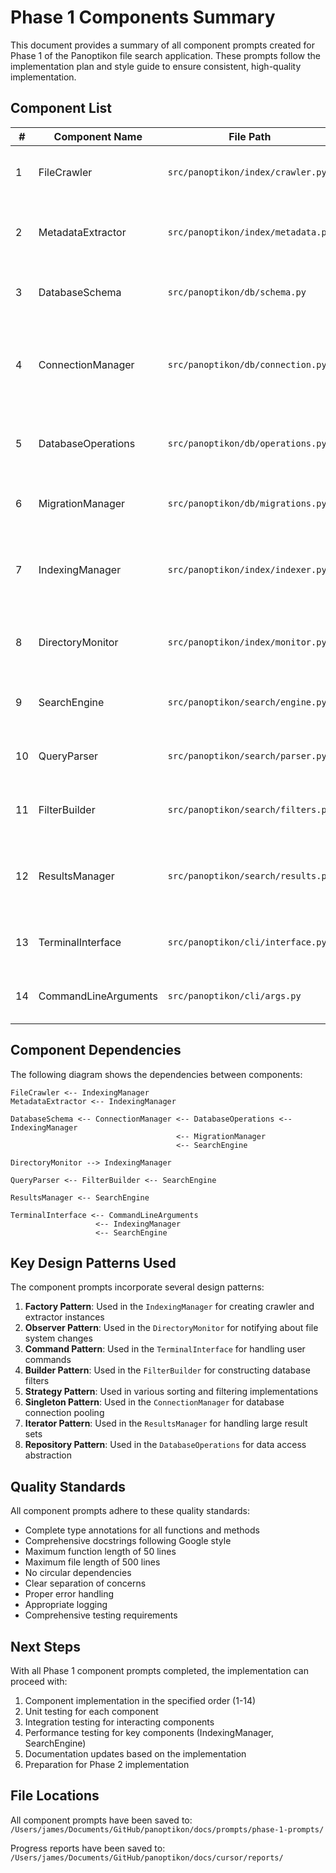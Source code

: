 # Phase 1 Components Summary

This document provides a summary of all component prompts created for Phase 1 of the Panoptikon file search application. These prompts follow the implementation plan and style guide to ensure consistent, high-quality implementation.

## Component List

| # | Component Name | File Path | Description |
|---|----------------|-----------|-------------|
| 1 | FileCrawler | `src/panoptikon/index/crawler.py` | Recursively traverses directories to find files |
| 2 | MetadataExtractor | `src/panoptikon/index/metadata.py` | Extracts metadata from files discovered by the FileCrawler |
| 3 | DatabaseSchema | `src/panoptikon/db/schema.py` | Defines SQLite schema for file metadata storage |
| 4 | ConnectionManager | `src/panoptikon/db/connection.py` | Manages database connections and ensures efficient database access |
| 5 | DatabaseOperations | `src/panoptikon/db/operations.py` | Performs CRUD operations on file metadata in the database |
| 6 | MigrationManager | `src/panoptikon/db/migrations.py` | Manages database schema migrations |
| 7 | IndexingManager | `src/panoptikon/index/indexer.py` | Coordinates file crawling, metadata extraction, and database storage |
| 8 | DirectoryMonitor | `src/panoptikon/index/monitor.py` | Monitors file system changes to keep the index up to date |
| 9 | SearchEngine | `src/panoptikon/search/engine.py` | Executes search queries against the file index |
| 10 | QueryParser | `src/panoptikon/search/parser.py` | Parses search queries into structured representations |
| 11 | FilterBuilder | `src/panoptikon/search/filters.py` | Converts parsed queries into database filters |
| 12 | ResultsManager | `src/panoptikon/search/results.py` | Handles search results, including sorting, filtering, and presentation |
| 13 | TerminalInterface | `src/panoptikon/cli/interface.py` | Provides a command-line interface for the application |
| 14 | CommandLineArguments | `src/panoptikon/cli/args.py` | Parses command-line arguments for the application |

## Component Dependencies

The following diagram shows the dependencies between components:

```
FileCrawler <-- IndexingManager
MetadataExtractor <-- IndexingManager
               
DatabaseSchema <-- ConnectionManager <-- DatabaseOperations <-- IndexingManager
                                     <-- MigrationManager
                                     <-- SearchEngine
                   
DirectoryMonitor --> IndexingManager

QueryParser <-- FilterBuilder <-- SearchEngine
                              
ResultsManager <-- SearchEngine

TerminalInterface <-- CommandLineArguments
                   <-- IndexingManager
                   <-- SearchEngine
```

## Key Design Patterns Used

The component prompts incorporate several design patterns:

1. **Factory Pattern**: Used in the `IndexingManager` for creating crawler and extractor instances
2. **Observer Pattern**: Used in the `DirectoryMonitor` for notifying about file system changes
3. **Command Pattern**: Used in the `TerminalInterface` for handling user commands
4. **Builder Pattern**: Used in the `FilterBuilder` for constructing database filters
5. **Strategy Pattern**: Used in various sorting and filtering implementations
6. **Singleton Pattern**: Used in the `ConnectionManager` for database connection pooling
7. **Iterator Pattern**: Used in the `ResultsManager` for handling large result sets
8. **Repository Pattern**: Used in the `DatabaseOperations` for data access abstraction

## Quality Standards

All component prompts adhere to these quality standards:

- Complete type annotations for all functions and methods
- Comprehensive docstrings following Google style
- Maximum function length of 50 lines
- Maximum file length of 500 lines
- No circular dependencies
- Clear separation of concerns
- Proper error handling
- Appropriate logging
- Comprehensive testing requirements

## Next Steps

With all Phase 1 component prompts completed, the implementation can proceed with:

1. Component implementation in the specified order (1-14)
2. Unit testing for each component
3. Integration testing for interacting components
4. Performance testing for key components (IndexingManager, SearchEngine)
5. Documentation updates based on the implementation
6. Preparation for Phase 2 implementation

## File Locations

All component prompts have been saved to:
`/Users/james/Documents/GitHub/panoptikon/docs/prompts/phase-1-prompts/`

Progress reports have been saved to:
`/Users/james/Documents/GitHub/panoptikon/docs/cursor/reports/`
